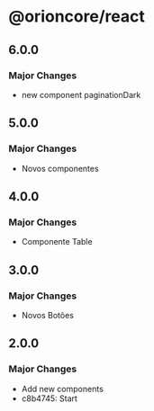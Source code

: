 # @orioncore/react

## 6.0.0

### Major Changes

- new component paginationDark

## 5.0.0

### Major Changes

- Novos componentes

## 4.0.0

### Major Changes

- Componente Table

## 3.0.0

### Major Changes

- Novos Botões

## 2.0.0

### Major Changes

- Add new components
- c8b4745: Start
